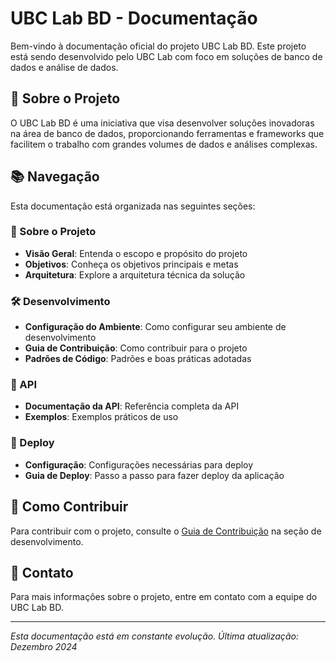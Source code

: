 # UBC Lab BD - Documentação

Bem-vindo à documentação oficial do projeto UBC Lab BD. Este projeto está sendo desenvolvido pelo UBC Lab com foco em soluções de banco de dados e análise de dados.

## 🚀 Sobre o Projeto

O UBC Lab BD é uma iniciativa que visa desenvolver soluções inovadoras na área de banco de dados, proporcionando ferramentas e frameworks que facilitem o trabalho com grandes volumes de dados e análises complexas.

## 📚 Navegação

Esta documentação está organizada nas seguintes seções:

### 📖 Sobre o Projeto
- **Visão Geral**: Entenda o escopo e propósito do projeto
- **Objetivos**: Conheça os objetivos principais e metas
- **Arquitetura**: Explore a arquitetura técnica da solução

### 🛠️ Desenvolvimento
- **Configuração do Ambiente**: Como configurar seu ambiente de desenvolvimento
- **Guia de Contribuição**: Como contribuir para o projeto
- **Padrões de Código**: Padrões e boas práticas adotadas

### 🔗 API
- **Documentação da API**: Referência completa da API
- **Exemplos**: Exemplos práticos de uso

### 🚀 Deploy
- **Configuração**: Configurações necessárias para deploy
- **Guia de Deploy**: Passo a passo para fazer deploy da aplicação

## 🤝 Como Contribuir

Para contribuir com o projeto, consulte o [Guia de Contribuição](desenvolvimento/guia-contribuicao.md) na seção de desenvolvimento.

## 📧 Contato

Para mais informações sobre o projeto, entre em contato com a equipe do UBC Lab BD.

---

*Esta documentação está em constante evolução. Última atualização: Dezembro 2024*
